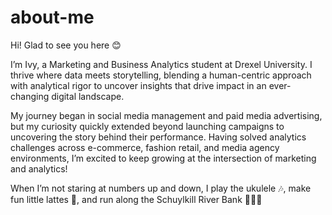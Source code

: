 # about-me
Hi! Glad to see you here 😊 

I’m Ivy, a Marketing and Business Analytics student at Drexel University. I thrive where data meets storytelling, blending a human-centric approach with analytical rigor to uncover insights that drive impact in an ever-changing digital landscape.

My journey began in social media management and paid media advertising, but my curiosity quickly extended beyond launching campaigns to uncovering the story behind their performance. Having solved analytics challenges across e-commerce, fashion retail, and media agency environments, I’m excited to keep growing at the intersection of marketing and analytics!

When I’m not staring at numbers up and down, I play the ukulele 🎶, make fun little lattes 🍵, and run along the Schuylkill River Bank 🏃🏻‍♀️


